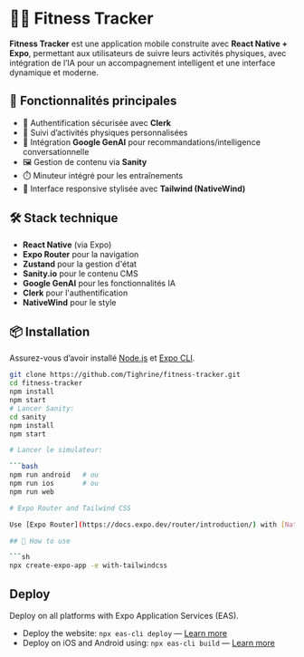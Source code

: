 # 🏋️‍♂️ Fitness Tracker

**Fitness Tracker** est une application mobile construite avec **React Native + Expo**, permettant aux utilisateurs de suivre leurs activités physiques, avec intégration de l’IA pour un accompagnement intelligent et une interface dynamique et moderne.

## 🚀 Fonctionnalités principales

- 🔐 Authentification sécurisée avec **Clerk**
- 📅 Suivi d’activités physiques personnalisées
- 🧠 Intégration **Google GenAI** pour recommandations/intelligence conversationnelle
- 🖼️ Gestion de contenu via **Sanity**
- ⏱️ Minuteur intégré pour les entraînements
- 🎨 Interface responsive stylisée avec **Tailwind (NativeWind)**

## 🛠️ Stack technique

- **React Native** (via Expo)
- **Expo Router** pour la navigation
- **Zustand** pour la gestion d'état
- **Sanity.io** pour le contenu CMS
- **Google GenAI** pour les fonctionnalités IA
- **Clerk** pour l'authentification
- **NativeWind** pour le style

## 📦 Installation

Assurez-vous d’avoir installé [Node.js](https://nodejs.org/) et [Expo CLI](https://docs.expo.dev/get-started/installation/).

```bash
git clone https://github.com/Tighrine/fitness-tracker.git
cd fitness-tracker
npm install
npm start
# Lancer Sanity:
cd sanity
npm install
npm start

# Lancer le simulateur:

```bash
npm run android   # ou
npm run ios       # ou
npm run web

# Expo Router and Tailwind CSS

Use [Expo Router](https://docs.expo.dev/router/introduction/) with [Nativewind](https://www.nativewind.dev/v4/overview/) styling.

## 🚀 How to use

```sh
npx create-expo-app -e with-tailwindcss
```

## Deploy

Deploy on all platforms with Expo Application Services (EAS).

- Deploy the website: `npx eas-cli deploy` — [Learn more](https://docs.expo.dev/eas/hosting/get-started/)
- Deploy on iOS and Android using: `npx eas-cli build` — [Learn more](https://expo.dev/eas)
